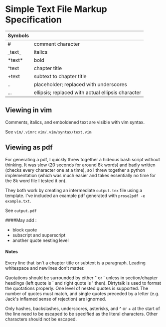 # Simple Text File Markup Specification

| Symbols   |                                                   |
| --------- | ------------------------------------------------- |
| \#        | comment character                                 |
| \_text\_  | italics                                           |
| \*text\*  | bold                                              |
| ^text     | chapter title                                     |
| +text     | subtext to chapter title                          |
| ..        | placeholder; replaced with underscores            |
| ...       | ellipsis; replaced with actual ellipsis character |


## Viewing in vim
Comments, italics, and emboldened text are visible with vim syntax.

See
`vim/.vimrc`
`vim/.vim/syntax/text.vim`

## Viewing as pdf
For generating a pdf, I quickly threw together a hideous bash script without thinking. It was slow (20 seconds for around 8k words) and badly written (checks every character one at a time), so I threw together a python implementation (which was much easier and takes essentially no time for the 8k word file I tested it on).

They both work by creating an intermediate `output.tex` file using a template. I've included an example pdf generated with `prose2pdf -e example.txt`.

See `output.pdf`

####May add :
- block quote
- subscript and superscript
- another quote nesting level

#### Notes
Every line that isn't a chapter title or subtext is a paragraph. Leading whitespace and newlines don't matter. 

Quotations should be surrounded by either " or ' unless in section/chapter headings (left quote is ` and right quote is ' then). Dirtytalk is used to format the quotations properly. One level of nested quotes is supported. The number of quotes must match, and single quotes preceded by a letter (e.g. Jack's inflamed sense of rejection) are ignorned.

Only hashes, backslashes, underscores, asterisks, and ^ or + at the start of the line need to be escaped to be specified as the literal characters. Other characters should not be escaped.
